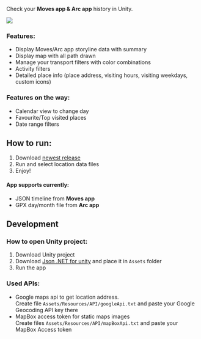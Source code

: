 Check your **Moves app & Arc app** history in Unity.

![][image-1]

### Features:
- Display Moves/Arc app storyline data with summary
- Display map with all path drawn
- Manage your transport filters with color combinations
- Activity filters
- Detailed place info (place address, visiting hours, visiting weekdays, custom icons)

### Features on the way:
- Calendar view to change day
- Favourite/Top visited places
- Date range filters

## How to run:
1. Download [newest release][1]
2. Run and select location data files
3. Enjoy!

#### App supports currently:
- JSON timeline from **Moves app**
- GPX day/month file from **Arc app**

## Development
### How to open Unity project:
1. Download Unity project
2. Download [Json .NET for unity][2] and place it in `Assets` folder
3. Run the app

### Used APIs:
- Google maps api to get location address.  
	Create file `Assets/Resources/API/googleApi.txt` and paste your Google Geocoding API key there
- MapBox access token for static maps images  
	Create files `Assets/Resources/API/mapBoxApi.txt` and paste your MapBox Access token


[1]:	https://github.com/bionicl/MapMoves/releases
[2]:	https://assetstore.unity.com/packages/tools/input-management/json-net-for-unity-11347

[image-1]:	https://i.imgur.com/N5gReJk.jpg